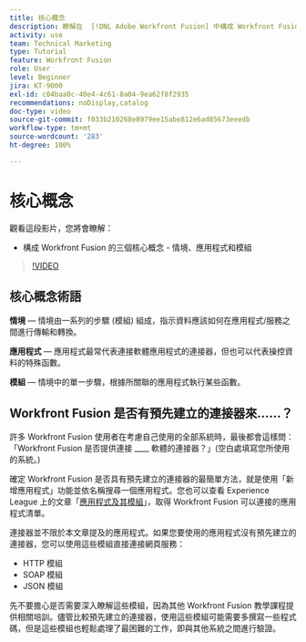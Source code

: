 ```yaml
---
title: 核心概念
description: 瞭解在  [!DNL Adobe Workfront Fusion] 中構成 Workfront Fusion 的三個核心概念 - 情境、應用程式和模組。
activity: use
team: Technical Marketing
type: Tutorial
feature: Workfront Fusion
role: User
level: Beginner
jira: KT-9000
exl-id: c04baa0c-40e4-4c61-8a04-9ea62f8f2935
recommendations: noDisplay,catalog
doc-type: video
source-git-commit: f033b210268e8979ee15abe812e6ad85673eeedb
workflow-type: tm+mt
source-wordcount: '283'
ht-degree: 100%

---
```


# 核心概念

觀看這段影片，您將會瞭解：

* 構成 Workfront Fusion 的三個核心概念 - 情境、應用程式和模組

>[!VIDEO](https://video.tv.adobe.com/v/335260/?quality=12&learn=on)

## 核心概念術語

**情境** — 情境由一系列的步驟 (模組) 組成，指示資料應該如何在應用程式/服務之間進行傳輸和轉換。

**應用程式** — 應用程式最常代表連接軟體應用程式的連接器，但也可以代表操控資料的特殊函數。

**模組** — 情境中的單一步驟，根據所關聯的應用程式執行某些函數。

## Workfront Fusion 是否有預先建立的連接器來……？

許多 Workfront Fusion 使用者在考慮自己使用的全部系統時，最後都會這樣問：「Workfront Fusion 是否提供連接 ____ 軟體的連接器？」(空白處填寫您所使用的系統。)

確定 Workfront Fusion 是否具有預先建立的連接器的最簡單方法，就是使用「新增應用程式」功能並依名稱搜尋一個應用程式。您也可以查看 Experience League 上的文章「[應用程式及其模組](https://experienceleague.adobe.com/docs/workfront/using/adobe-workfront-fusion/fusion-apps-and-modules/apps-and-their-modules.html?lang=zh-Hant)」，取得 Workfront Fusion 可以連接的應用程式清單。

連接器並不限於本文章提及的應用程式。如果您要使用的應用程式沒有預先建立的連接器，您可以使用這些模組直接連接網頁服務：

* HTTP 模組
* SOAP 模組
* JSON 模組

先不要擔心是否需要深入瞭解這些模組，因為其他 Workfront Fusion 教學課程提供相關培訓。儘管比較預先建立的連接器，使用這些模組可能需要多撰寫一些程式碼，但是這些模組也輕鬆處理了最困難的工作，即與其他系統之間進行驗證。
